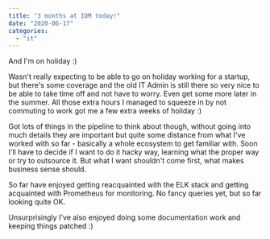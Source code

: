 ```yaml
---
title: "3 months at IQM today!"
date: "2020-06-17"
categories: 
  - "it"
---
```


And I'm on holiday :)

Wasn't really expecting to be able to go on holiday working for a startup, but there's some coverage and the old IT Admin is still there so very nice to be able to take time off and not have to worry. Even get some more later in the summer. All those extra hours I managed to squeeze in by not commuting to work got me a few extra weeks of holiday :)

Got lots of things in the pipeline to think about though, without going into much details they are important but quite some distance from what I've worked with so far - basically a whole ecosystem to get familiar with. Soon I'll have to decide if I want to do it hacky way, learning what the proper way or try to outsource it. But what I want shouldn't come first, what makes business sense should.

So far have enjoyed getting reacquainted with the ELK stack and getting acquainted with Prometheus for monitoring. No fancy queries yet, but so far looking quite OK.

Unsurprisingly I've also enjoyed doing some documentation work and keeping things patched :)
